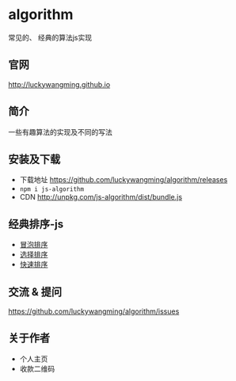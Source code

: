 # algorithm

常见的、 经典的算法js实现

## 官网

http://luckywangming.github.io

## 简介

一些有趣算法的实现及不同的写法

## 安装及下载

- 下载地址 https://github.com/luckywangming/algorithm/releases
- `npm i js-algorithm`
- CDN http://unpkg.com/js-algorithm/dist/bundle.js

## 经典排序-js

- [冒泡排序](./doc/sort/bubble.md)
- [选择排序](./doc/sort/selection.md)
- [快速排序](./doc/sort/quick.md)

## 交流 & 提问

https://github.com/luckywangming/algorithm/issues

## 关于作者

- 个人主页
- 收款二维码

